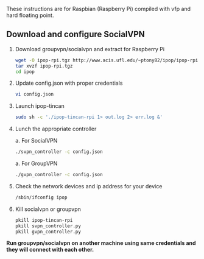 These instructions are for Raspbian (Raspberry Pi) compiled with vfp and hard floating point.

## Download and configure SocialVPN

1.  Download groupvpn/socialvpn and extract for Raspberry Pi

    ```bash
    wget -O ipop-rpi.tgz http://www.acis.ufl.edu/~ptony82/ipop/ipop-rpi.tgz
    tar xvzf ipop-rpi.tgz
    cd ipop
    ```

2.  Update config.json with proper credentials

    ```bash
    vi config.json
    ```

3.  Launch ipop-tincan

    ```bash
    sudo sh -c './ipop-tincan-rpi 1> out.log 2> err.log &'
    ```

4.  Lunch the appropriate controller

    a.   For SocialVPN

    ```bash
    ./svpn_controller -c config.json
    ```

    a.   For GroupVPN

    ```bash
    ./gvpn_controller -c config.json
    ```

4.  Check the network devices and ip address for your device

    ```bash
    /sbin/ifconfig ipop
    ```

5.  Kill socialvpn or groupvpn

    ```bash
    pkill ipop-tincan-rpi
    pkill svpn_controller.py
    pkill gvpn_controller.py
    ```

**Run groupvpn/socialvpn on another machine using same credentials and they will connect
with each other.**
